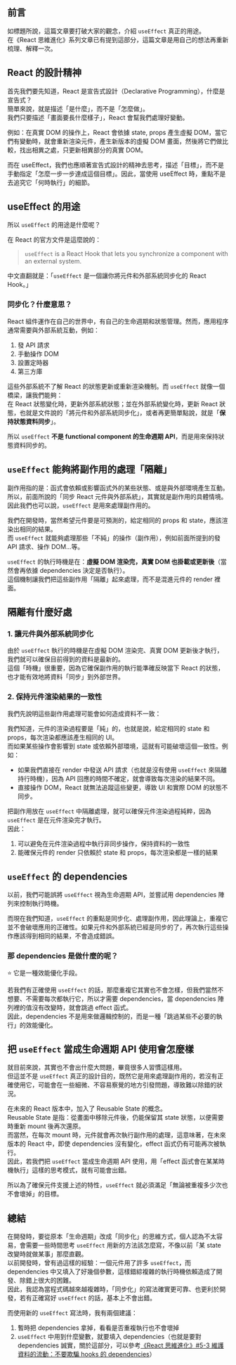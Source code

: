 ## 前言

如標題所說，這篇文章要打破大家的觀念，介紹 `useEffect` 真正的用途。\
在《React 思維進化》系列文章已有提到這部分，這篇文章是用自己的想法再重新梳理、解釋一次。

## React 的設計精神

首先我們要先知道，React 是宣告式設計（Declarative Programming），什麼是宣告式？\
簡單來說，就是描述「是什麼」，而不是「怎麼做」。\
我們只要描述「畫面要長什麼樣子」，React 會幫我們處理好變動。

例如：在真實 DOM 的操作上，React 會依據 state, props 產生虛擬 DOM，當它們有變動時，就會重新渲染元件，產生新版本的虛擬 DOM 畫面，然後將它們做比較，找出相異之處，只更新相異部分的真實 DOM。

而在 useEffect，我們也應順著宣告式設計的精神去思考，描述「目標」，而不是手動指定「怎麼一步一步達成這個目標」。因此，當使用 useEffect 時，重點不是去追究它「何時執行」的細節。

## useEffect 的用途

所以 `useEffect` 的用途是什麼呢？

在 React 的官方文件是這麼說的：

> `useEffect` is a React Hook that lets you synchronize a component with an external system.

中文直翻就是：「`useEffect` 是一個讓你將元件和外部系統同步化的 React Hook。」

### 同步化？什麼意思？

React 組件運作在自己的世界中，有自己的生命週期和狀態管理。然而，應用程序通常需要與外部系統互動，例如：

1. 發 API 請求
2. 手動操作 DOM
3. 設置定時器
4. 第三方庫

這些外部系統不了解 React 的狀態更新或重新渲染機制。而 `useEffect` 就像一個橋梁，讓我們能夠：\
在 React 狀態變化時，更新外部系統狀態；並在外部系統變化時，更新 React 狀態，也就是文件說的「將元件和外部系統同步化」，或者再更簡單點說，就是「**保持狀態資料同步**」。

所以 `useEffect` **不是 functional component 的生命週期 API**，而是用來保持狀態資料同步的。

## `useEffect` 能夠將副作用的處理「隔離」

副作用指的是：函式會依賴或影響函式外的某些狀態、或是與外部環境產生互動。\
所以，前面所說的「同步 React 元件與外部系統」，其實就是副作用的具體情境。因此我們也可以說，`useEffect` 是用來處理副作用的。

我們在開發時，當然希望元件要是可預測的，給定相同的 props 和 state，應該渲染出相同的結果。\
而 `useEffect` 就能夠處理那些「不純」的操作（副作用），例如前面所提到的發 API 請求、操作 DOM...等。

`useEffect` 的執行時機是在：**虛擬 DOM 渲染完，真實 DOM 也掛載或更新後**（當然會再依據 dependencies 決定是否執行）。\
這個機制讓我們把這些副作用「隔離」起來處理，而不是混進元件的 render 裡面。

## 隔離有什麼好處

### 1. 讓元件與外部系統同步化

由於 `useEffect` 執行的時機是在虛擬 DOM 渲染完、真實 DOM 更新後才執行，我們就可以確保目前得到的資料是最新的。\
這個「時機」很重要，因為它確保副作用的執行能準確反映當下 React 的狀態，也才能有效地將資料「同步」到外部世界。

### 2. 保持元件渲染結果的一致性

我們先說明這些副作用處理可能會如何造成資料不一致：

我們知道，元件的渲染過程要是「純」的，也就是說，給定相同的 state 和 props，每次渲染都應該產生相同的 UI。\
而如果某些操作會影響到 state 或依賴外部環境，這就有可能破壞這個一致性。例如：

- 如果我們直接在 render 中發送 API 請求（也就是沒有使用 `useEffect` 來隔離持行時機），因為 API 回應的時間不確定，就會導致每次渲染的結果不同。
- 直接操作 DOM，React 就無法追蹤這些變更，導致 UI 和實際 DOM 的狀態不同步。

把副作用放在 `useEffect` 中隔離處理，就可以確保元件渲染過程純粹，因為 `useEffect` 是在元件渲染完才執行。\
因此：

1. 可以避免在元件渲染過程中執行非同步操作，保持資料的一致性
2. 能確保元件的 render 只依賴於 state 和 props，每次渲染都是一樣的結果

## `useEffect` 的 dependencies

以前，我們可能誤將 `useEffect` 視為生命週期 API，並嘗試用 dependencies 陣列來控制執行時機。

而現在我們知道，`useEffect` 的重點是同步化、處理副作用，因此理論上，重複它並不會破壞應用的正確性。如果元件和外部系統已經是同步的了，再次執行這些操作應該得到相同的結果，不會造成錯誤。

### 那 dependencies 是做什麼的呢？

⭐️ 它是一種效能優化手段。

若我們有正確使用 `useEffect` 的話，那麼重複它其實也不會怎樣，但我們當然不想要、不需要每次都執行它，所以才需要 dependencies，當 dependencies 陣列裡的值沒有改變時，就會跳過 effect 函式。\
因此，dependencies 不是用來做邏輯控制的，而是一種「跳過某些不必要的執行」的效能優化。

## 把 `useEffect` 當成生命週期 API 使用會怎麼樣

就目前來說，其實也不會出什麼大問題，畢竟很多人習慣這樣用。\
但這並不是 `useEffect` 真正的設計目的，既然它是用來處理副作用的，若沒有正確使用它，可能會在一些細微、不容易察覺的地方引發問題，導致難以除錯的狀況。

在未來的 React 版本中，加入了 Reusable State 的概念。\
Reusable State 是指：從畫面中移除元件後，仍能保留其 state 狀態，以便需要時重新 mount 後再次還原。\
而當然，在每次 mount 時，元件就會再次執行副作用的處理，這意味著，在未來版本的 React 中，即使 dependencies 沒有變化，effect 函式仍有可能再次被執行。\
因此，若我們把 `useEffect` 當成生命週期 API 使用，用「effect 函式會在某某時機執行」這樣的思考模式，就有可能會出錯。

所以為了確保元件支援上述的特性，`useEffect` 就必須滿足「無論被重複多少次也不會壞掉」的目標。

## 總結

在開發時，要從原本「生命週期」改成「同步化」的思維方式，個人認為不太容易，會需要一些時間思考 `useEffect` 用新的方法該怎麼寫，不像以前「某 state 改變時就做某事」那麼直觀。\
以前開發時，曾有過這樣的經驗：一個元件用了許多 `useEffect`，而 dependencies 中又填入了好幾個參數，這樣錯綜複雜的執行時機依賴造成了開發、除錯上很大的困難。\
因此，我認為當程式碼越來越複雜時，「同步化」的寫法確實更可靠、也更利於開發，若有正確寫好 `useEffect` 的話，基本上不會出錯。

而使用新的 `useEffect` 寫法時，我有兩個建議：
1. 暫時把 dependencies 拿掉，看看是否重複執行也不會壞掉
2. `useEffect` 中用到什麼變數，就要填入 dependencies（也就是要對 dependencies 誠實，關於這部分，可以參考[《React 思維進化》#5-3 維護資料的流動：不要欺騙 hooks 的 dependencies](./react-advance-understanding-ch5-I#5-3-維護資料的流動：不要欺騙-hooks-的-dependencies)）
